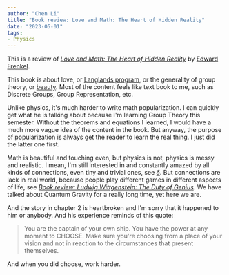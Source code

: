 ```yaml
---
author: "Chen Li"
title: "Book review: Love and Math: The Heart of Hidden Reality"
date: "2023-05-01"
tags: 
- Physics
---
```


This is a review of [_Love and Math: The Heart of Hidden Reality_](https://www.amazon.com/Love-Math-Heart-Hidden-Reality/dp/0465050743) by [Edward Frenkel](https://www.edwardfrenkel.com/).

This book is about love, or [Langlands program](https://en.wikipedia.org/wiki/Langlands_program), or the generality of group theory, or [beauty](https://chenli2049.github.io/posts/20230304-book-review-lost-in-math/). Most of the content feels like text book to me, such as Discrete Groups, Group Representation, etc.

Unlike physics, it's much harder to write math popularization. I can quickly get what he is talking about because I'm learning Group Theory this semester. Without the theorems and equations I learned, I would have a much more vague idea of the content in the book. But anyway, the purpose of popularization is always get the reader to learn the real thing. I just did the latter one first.

Math is beautiful and touching even, but physics is not, physics is messy and realistic. I mean, I'm still interested in and constantly amazed by all kinds of connections, even tiny and trivial ones, see [_δ_](https://chenli2049.github.io/posts/20230314-delta-function/). But connections are lack in real world, because people play different games in different aspects of life, see [_Book review: Ludwig Wittgenstein: The Duty of Genius_](https://chenli2049.github.io/posts/20230312-book-review-ludwig-wittgenstein-the-duty-of-genius/). We have talked about Quantum Gravity for a really long time, yet here we are.

And the story in chapter 2 is heartbroken and I'm sorry that it happened to him or anybody. And his experience reminds of this quote:

>You are the captain of your own ship. You have the power at any moment to CHOOSE. Make sure you're choosing from a place of your vision and not in reaction to the circumstances that present themselves.

And when you did choose, work harder.